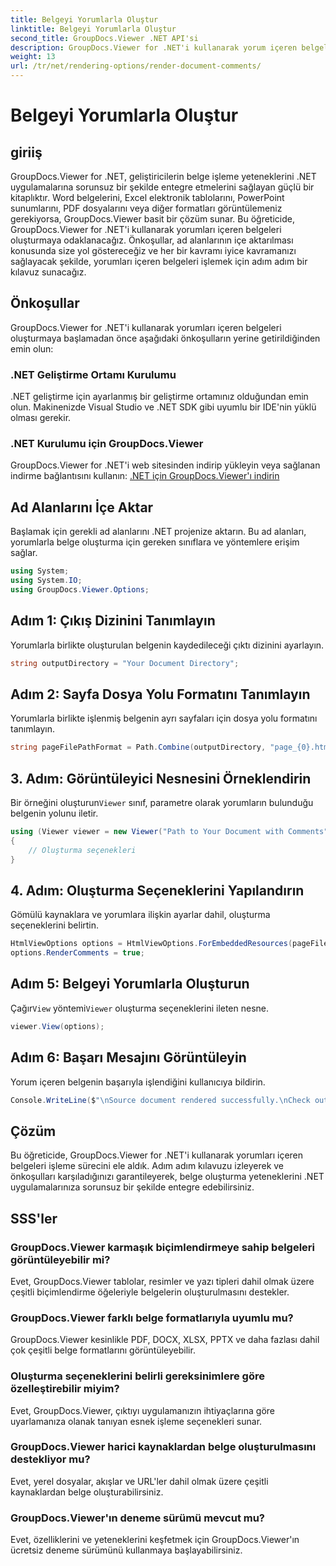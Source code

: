 ```yaml
---
title: Belgeyi Yorumlarla Oluştur
linktitle: Belgeyi Yorumlarla Oluştur
second_title: GroupDocs.Viewer .NET API'si
description: GroupDocs.Viewer for .NET'i kullanarak yorum içeren belgeleri nasıl oluşturacağınızı öğrenin. Sorunsuz entegrasyon için adım adım kılavuzumuzu izleyin.
weight: 13
url: /tr/net/rendering-options/render-document-comments/
---
```


# Belgeyi Yorumlarla Oluştur

## giriiş
GroupDocs.Viewer for .NET, geliştiricilerin belge işleme yeteneklerini .NET uygulamalarına sorunsuz bir şekilde entegre etmelerini sağlayan güçlü bir kitaplıktır. Word belgelerini, Excel elektronik tablolarını, PowerPoint sunumlarını, PDF dosyalarını veya diğer formatları görüntülemeniz gerekiyorsa, GroupDocs.Viewer basit bir çözüm sunar.
Bu öğreticide, GroupDocs.Viewer for .NET'i kullanarak yorumları içeren belgeleri oluşturmaya odaklanacağız. Önkoşullar, ad alanlarının içe aktarılması konusunda size yol göstereceğiz ve her bir kavramı iyice kavramanızı sağlayacak şekilde, yorumları içeren belgeleri işlemek için adım adım bir kılavuz sunacağız.
## Önkoşullar
GroupDocs.Viewer for .NET'i kullanarak yorumları içeren belgeleri oluşturmaya başlamadan önce aşağıdaki önkoşulların yerine getirildiğinden emin olun:
### .NET Geliştirme Ortamı Kurulumu
.NET geliştirme için ayarlanmış bir geliştirme ortamınız olduğundan emin olun. Makinenizde Visual Studio ve .NET SDK gibi uyumlu bir IDE'nin yüklü olması gerekir.
### .NET Kurulumu için GroupDocs.Viewer
GroupDocs.Viewer for .NET'i web sitesinden indirip yükleyin veya sağlanan indirme bağlantısını kullanın:
[.NET için GroupDocs.Viewer'ı indirin](https://releases.groupdocs.com/viewer/net/)

## Ad Alanlarını İçe Aktar
Başlamak için gerekli ad alanlarını .NET projenize aktarın. Bu ad alanları, yorumlarla belge oluşturma için gereken sınıflara ve yöntemlere erişim sağlar.
```csharp
using System;
using System.IO;
using GroupDocs.Viewer.Options;
```

## Adım 1: Çıkış Dizinini Tanımlayın
Yorumlarla birlikte oluşturulan belgenin kaydedileceği çıktı dizinini ayarlayın.
```csharp
string outputDirectory = "Your Document Directory";
```
## Adım 2: Sayfa Dosya Yolu Formatını Tanımlayın
Yorumlarla birlikte işlenmiş belgenin ayrı sayfaları için dosya yolu formatını tanımlayın.
```csharp
string pageFilePathFormat = Path.Combine(outputDirectory, "page_{0}.html");
```
## 3. Adım: Görüntüleyici Nesnesini Örneklendirin
 Bir örneğini oluşturun`Viewer` sınıf, parametre olarak yorumların bulunduğu belgenin yolunu iletir.
```csharp
using (Viewer viewer = new Viewer("Path to Your Document with Comments"))
{
    // Oluşturma seçenekleri
}
```
## 4. Adım: Oluşturma Seçeneklerini Yapılandırın
Gömülü kaynaklara ve yorumlara ilişkin ayarlar dahil, oluşturma seçeneklerini belirtin.
```csharp
HtmlViewOptions options = HtmlViewOptions.ForEmbeddedResources(pageFilePathFormat);
options.RenderComments = true;
```
## Adım 5: Belgeyi Yorumlarla Oluşturun
 Çağır`View` yöntemi`Viewer` oluşturma seçeneklerini ileten nesne.
```csharp
viewer.View(options);
```
## Adım 6: Başarı Mesajını Görüntüleyin
Yorum içeren belgenin başarıyla işlendiğini kullanıcıya bildirin.
```csharp
Console.WriteLine($"\nSource document rendered successfully.\nCheck output in {outputDirectory}.");
```

## Çözüm
Bu öğreticide, GroupDocs.Viewer for .NET'i kullanarak yorumları içeren belgeleri işleme sürecini ele aldık. Adım adım kılavuzu izleyerek ve önkoşulları karşıladığınızı garantileyerek, belge oluşturma yeteneklerini .NET uygulamalarınıza sorunsuz bir şekilde entegre edebilirsiniz.
## SSS'ler
### GroupDocs.Viewer karmaşık biçimlendirmeye sahip belgeleri görüntüleyebilir mi?
Evet, GroupDocs.Viewer tablolar, resimler ve yazı tipleri dahil olmak üzere çeşitli biçimlendirme öğeleriyle belgelerin oluşturulmasını destekler.
### GroupDocs.Viewer farklı belge formatlarıyla uyumlu mu?
GroupDocs.Viewer kesinlikle PDF, DOCX, XLSX, PPTX ve daha fazlası dahil çok çeşitli belge formatlarını görüntüleyebilir.
### Oluşturma seçeneklerini belirli gereksinimlere göre özelleştirebilir miyim?
Evet, GroupDocs.Viewer, çıktıyı uygulamanızın ihtiyaçlarına göre uyarlamanıza olanak tanıyan esnek işleme seçenekleri sunar.
### GroupDocs.Viewer harici kaynaklardan belge oluşturulmasını destekliyor mu?
Evet, yerel dosyalar, akışlar ve URL'ler dahil olmak üzere çeşitli kaynaklardan belge oluşturabilirsiniz.
### GroupDocs.Viewer'ın deneme sürümü mevcut mu?
Evet, özelliklerini ve yeteneklerini keşfetmek için GroupDocs.Viewer'ın ücretsiz deneme sürümünü kullanmaya başlayabilirsiniz.